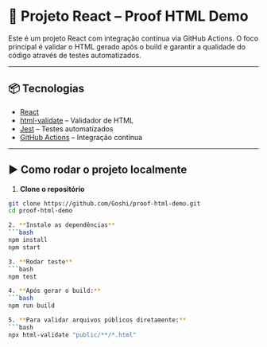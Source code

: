 # 🚀 Projeto React – Proof HTML Demo

Este é um projeto React com integração contínua via GitHub Actions. O foco principal é validar o HTML gerado após o build e garantir a qualidade do código através de testes automatizados.

---

## 📦 Tecnologias

- [React](https://reactjs.org/)
- [html-validate](https://html-validate.org/) – Validador de HTML
- [Jest](https://jestjs.io/) – Testes automatizados
- [GitHub Actions](https://docs.github.com/en/actions) – Integração contínua

---

## ▶️ Como rodar o projeto localmente

1. **Clone o repositório**
```bash
git clone https://github.com/Goshi/proof-html-demo.git
cd proof-html-demo

2. **Instale as dependências**
```bash
npm install
npm start

3. **Rodar teste**
```bash
npm test

4. **Após gerar o build:**
```bash
npm run build

5. **Para validar arquivos públicos diretamente:**
```bash
npx html-validate "public/**/*.html"
